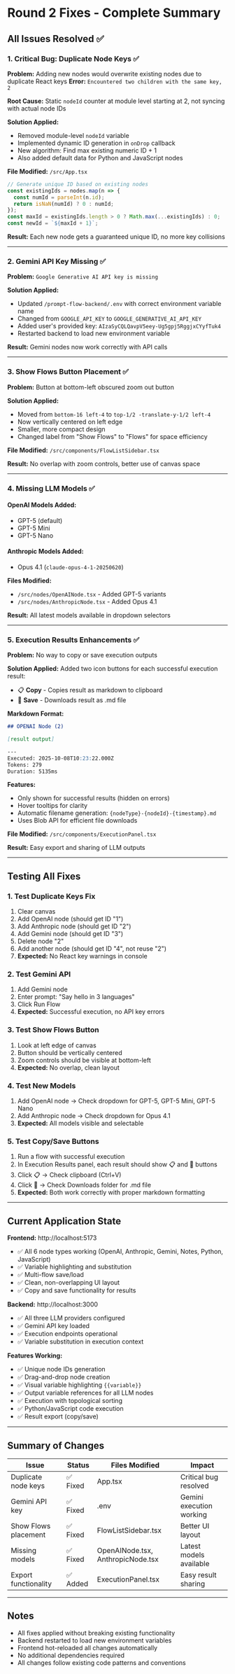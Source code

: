 # Round 2 Fixes - Complete Summary

## All Issues Resolved ✅

### 1. Critical Bug: Duplicate Node Keys ✅
**Problem:** Adding new nodes would overwrite existing nodes due to duplicate React keys
**Error:** `Encountered two children with the same key, 2`

**Root Cause:** Static `nodeId` counter at module level starting at 2, not syncing with actual node IDs

**Solution Applied:**
- Removed module-level `nodeId` variable
- Implemented dynamic ID generation in `onDrop` callback
- New algorithm: Find max existing numeric ID + 1
- Also added default data for Python and JavaScript nodes

**File Modified:** `/src/App.tsx`
```typescript
// Generate unique ID based on existing nodes
const existingIds = nodes.map(n => {
  const numId = parseInt(n.id);
  return isNaN(numId) ? 0 : numId;
});
const maxId = existingIds.length > 0 ? Math.max(...existingIds) : 0;
const newId = `${maxId + 1}`;
```

**Result:** Each new node gets a guaranteed unique ID, no more key collisions

---

### 2. Gemini API Key Missing ✅
**Problem:** `Google Generative AI API key is missing`

**Solution Applied:**
- Updated `/prompt-flow-backend/.env` with correct environment variable name
- Changed from `GOOGLE_API_KEY` to `GOOGLE_GENERATIVE_AI_API_KEY`
- Added user's provided key: `AIzaSyCQLQavpV5eey-Ug5gpj5RggjxCYyfTuk4`
- Restarted backend to load new environment variable

**Result:** Gemini nodes now work correctly with API calls

---

### 3. Show Flows Button Placement ✅
**Problem:** Button at bottom-left obscured zoom out button

**Solution Applied:**
- Moved from `bottom-16 left-4` to `top-1/2 -translate-y-1/2 left-4`
- Now vertically centered on left edge
- Smaller, more compact design
- Changed label from "Show Flows" to "Flows" for space efficiency

**File Modified:** `/src/components/FlowListSidebar.tsx`

**Result:** No overlap with zoom controls, better use of canvas space

---

### 4. Missing LLM Models ✅

#### OpenAI Models Added:
- GPT-5 (default)
- GPT-5 Mini
- GPT-5 Nano

#### Anthropic Models Added:
- Opus 4.1 (`claude-opus-4-1-20250620`)

**Files Modified:**
- `/src/nodes/OpenAINode.tsx` - Added GPT-5 variants
- `/src/nodes/AnthropicNode.tsx` - Added Opus 4.1

**Result:** All latest models available in dropdown selectors

---

### 5. Execution Results Enhancements ✅
**Problem:** No way to copy or save execution outputs

**Solution Applied:**
Added two icon buttons for each successful execution result:
- 📋 **Copy** - Copies result as markdown to clipboard
- 💾 **Save** - Downloads result as .md file

**Markdown Format:**
```markdown
## OPENAI Node (2)

[result output]

---
Executed: 2025-10-08T10:23:22.000Z
Tokens: 279
Duration: 5135ms
```

**Features:**
- Only shown for successful results (hidden on errors)
- Hover tooltips for clarity
- Automatic filename generation: `{nodeType}-{nodeId}-{timestamp}.md`
- Uses Blob API for efficient file downloads

**File Modified:** `/src/components/ExecutionPanel.tsx`

**Result:** Easy export and sharing of LLM outputs

---

## Testing All Fixes

### 1. Test Duplicate Keys Fix
1. Clear canvas
2. Add OpenAI node (should get ID "1")
3. Add Anthropic node (should get ID "2")
4. Add Gemini node (should get ID "3")
5. Delete node "2"
6. Add another node (should get ID "4", not reuse "2")
7. **Expected:** No React key warnings in console

### 2. Test Gemini API
1. Add Gemini node
2. Enter prompt: "Say hello in 3 languages"
3. Click Run Flow
4. **Expected:** Successful execution, no API key errors

### 3. Test Show Flows Button
1. Look at left edge of canvas
2. Button should be vertically centered
3. Zoom controls should be visible at bottom-left
4. **Expected:** No overlap, clean layout

### 4. Test New Models
1. Add OpenAI node → Check dropdown for GPT-5, GPT-5 Mini, GPT-5 Nano
2. Add Anthropic node → Check dropdown for Opus 4.1
3. **Expected:** All models visible and selectable

### 5. Test Copy/Save Buttons
1. Run a flow with successful execution
2. In Execution Results panel, each result should show 📋 and 💾 buttons
3. Click 📋 → Check clipboard (Ctrl+V)
4. Click 💾 → Check Downloads folder for .md file
5. **Expected:** Both work correctly with proper markdown formatting

---

## Current Application State

**Frontend:** http://localhost:5173
- ✅ All 6 node types working (OpenAI, Anthropic, Gemini, Notes, Python, JavaScript)
- ✅ Variable highlighting and substitution
- ✅ Multi-flow save/load
- ✅ Clean, non-overlapping UI layout
- ✅ Copy and save functionality for results

**Backend:** http://localhost:3000
- ✅ All three LLM providers configured
- ✅ Gemini API key loaded
- ✅ Execution endpoints operational
- ✅ Variable substitution in execution context

**Features Working:**
- ✅ Unique node IDs generation
- ✅ Drag-and-drop node creation
- ✅ Visual variable highlighting `{{variable}}`
- ✅ Output variable references for all LLM nodes
- ✅ Execution with topological sorting
- ✅ Python/JavaScript code execution
- ✅ Result export (copy/save)

---

## Summary of Changes

| Issue | Status | Files Modified | Impact |
|-------|--------|----------------|---------|
| Duplicate node keys | ✅ Fixed | App.tsx | Critical bug resolved |
| Gemini API key | ✅ Fixed | .env | Gemini execution working |
| Show Flows placement | ✅ Fixed | FlowListSidebar.tsx | Better UI layout |
| Missing models | ✅ Fixed | OpenAINode.tsx, AnthropicNode.tsx | Latest models available |
| Export functionality | ✅ Added | ExecutionPanel.tsx | Easy result sharing |

---

## Notes

- All fixes applied without breaking existing functionality
- Backend restarted to load new environment variables
- Frontend hot-reloaded all changes automatically
- No additional dependencies required
- All changes follow existing code patterns and conventions
